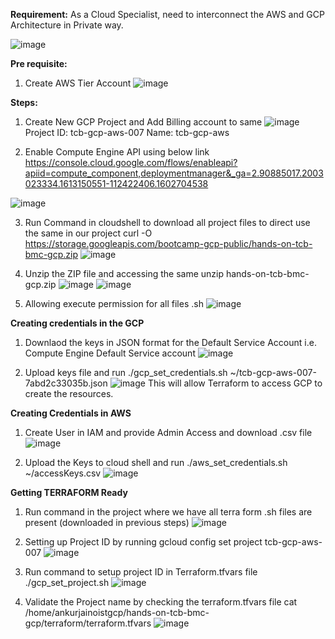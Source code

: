 **Requirement:**
As a Cloud Specialist, need to interconnect the AWS and GCP Architecture in Private way. 

![image](https://user-images.githubusercontent.com/52160164/129602899-e8ea3df0-1c20-4b82-b250-cb6d2ac8fda0.png)

**Pre requisite:**
1. Create AWS Tier Account
![image](https://user-images.githubusercontent.com/52160164/129603307-747bee7e-edef-4ed8-a6e7-186bab046fe0.png)

**Steps:**
1. Create New GCP Project and Add Billing account to same
![image](https://user-images.githubusercontent.com/52160164/129603814-4fa6a403-a0c7-43bc-ab78-988d53e19536.png)
Project ID: tcb-gcp-aws-007
Name: tcb-gcp-aws

2. Enable Compute Engine API using below link
https://console.cloud.google.com/flows/enableapi?apiid=compute_component,deploymentmanager&_ga=2.90885017.2003023334.1613150551-112422406.1602704538

![image](https://user-images.githubusercontent.com/52160164/129604810-398527e2-a51f-4936-9a52-0273a0319eac.png)

3. Run Command in cloudshell to download all project files to direct use the same in our project
curl -O https://storage.googleapis.com/bootcamp-gcp-public/hands-on-tcb-bmc-gcp.zip
![image](https://user-images.githubusercontent.com/52160164/129608050-0cb513f3-85ab-4c3c-aed5-ecfe9d0fb68f.png)

4. Unzip the ZIP file and accessing the same
unzip hands-on-tcb-bmc-gcp.zip
![image](https://user-images.githubusercontent.com/52160164/129608202-28a897ad-b964-43a7-8721-0efc66366378.png)
![image](https://user-images.githubusercontent.com/52160164/129608397-996d9e62-875c-458b-84fa-f9d3fed4855d.png)


5. Allowing execute permission for all files .sh
![image](https://user-images.githubusercontent.com/52160164/129608491-d7c188d7-1487-4fa4-8718-ce1b9730f7ef.png)

**Creating credentials in the GCP**
1. Downlaod the keys in JSON format for the Default Service Account i.e. Compute Engine Default Service account
 ![image](https://user-images.githubusercontent.com/52160164/129608955-dcc10132-0f5b-40d5-8b03-3eda718b7bcb.png)

2. Upload keys file and run ./gcp_set_credentials.sh ~/tcb-gcp-aws-007-7abd2c33035b.json
![image](https://user-images.githubusercontent.com/52160164/129611026-e2c5ae04-3c05-47f6-82af-8470a7cd57f0.png)
This will allow Terraform to access GCP to create the resources. 

**Creating Credentials in AWS**
1. Create User in IAM and provide Admin Access and download .csv file
![image](https://user-images.githubusercontent.com/52160164/129611885-652c4552-4aab-4a44-86ec-bf459d0331ef.png)

2. Upload the Keys to cloud shell and run ./aws_set_credentials.sh ~/accessKeys.csv
![image](https://user-images.githubusercontent.com/52160164/129612407-6a44da3b-9bc9-4964-9b0b-e9decf56223d.png)

**Getting TERRAFORM Ready**
1. Run command in the project where we have all terra form .sh files are present (downloaded in previous steps)
![image](https://user-images.githubusercontent.com/52160164/129613162-0cd7a8db-a30b-4f3d-a5f3-cbdeb02c63be.png)

2. Setting up Project ID by running 
gcloud config set project tcb-gcp-aws-007
![image](https://user-images.githubusercontent.com/52160164/129613483-e04160c3-fce8-4d53-9254-000bdbc5afcc.png)

3. Run command to setup project ID in Terraform.tfvars file
./gcp_set_project.sh
![image](https://user-images.githubusercontent.com/52160164/129613720-200ec424-a41f-45e4-808d-a021c479586a.png)

4. Validate the Project name by checking the terraform.tfvars file
cat /home/ankurjainoistgcp/hands-on-tcb-bmc-gcp/terraform/terraform.tfvars
![image](https://user-images.githubusercontent.com/52160164/129614098-8315aa72-53f2-4b0e-910c-c6d167db651c.png)



